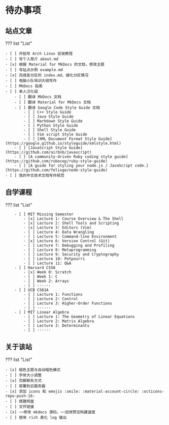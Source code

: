 # 待办事项

## 站点文章

??? list "List"

	- [ ] 开始写 Arch Linux 安装教程
	- [ ] 写个人简介 about.md
	- [x] 根据 Material for MkDocs 的文档，修改主题
	- [ ] 写站点示例 example.md
	- [x] 完成各分区的 index.md，细化分区情况
	- [ ] 电脑小队培训大纲写作
	- [ ] MkDocs 指南
	- [ ] 单人汉化组
		- [ ] 翻译 MkDocs 文档
		- [ ] 翻译 Material for MkDocs 文档
		- [ ] 翻译 Google Code Style Guide 文档
			- [ ] C++ Style Guide
			- [ ] Java Style Guide
			- [ ] Markdown Style Guide
			- [ ] Python Style Guide
			- [ ] Shell Style Guide
			- [ ] Vim script Style Guide
			- [ ] [XML Document Format Style Guide](https://google.github.io/styleguide/xmlstyle.html)
		- [ ] [JavaScript Style Guide](https://github.com/airbnb/javascript)
		- [ ] [A community-driven Ruby coding style guide](https://github.com/rubocop/ruby-style-guide)
		- [ ] [A guide for styling your node.js / JavaScript code.](https://github.com/felixge/node-style-guide)
	- [ ] 我的中文技术文档写作规范

## 自学课程

??? list "List"

		- [ ] MIT Missing Semester
			- [x] Lecture 1: Course Overview & The Shell
			- [x] Lecture 2: Shell Tools and Scripting
			- [x] Lecture 3: Editors (Vim)
			- [ ] Lecture 4: Data Wrangling
			- [ ] Lecture 5: Command-line Environment
			- [x] Lecture 6: Version Control (Git)
			- [ ] Lecture 7: Debugging and Profiling
			- [ ] Lecture 8: Metaprogramming
			- [ ] Lecture 9: Security and Cryptography
			- [ ] Lecture 10: Potpourri
			- [ ] Lecture 11: Q&A
		- [ ] Harvard CS50
			- [x] Week 0: Scratch
			- [ ] Week 1: C
			- [ ] Week 2: Arrays
			- [ ] ······
		- [ ] UCB CS61A
			- [ ] Lecture 1: Functions
			- [ ] Lecture 2: Control
			- [ ] Lecture 3: Higher-Order Functions
			- [ ] ······
		- [ ] MIT Linear Algebra
			- [ ] Lecture 1: The Geometry of Linear Equations
			- [ ] Lecture 2: Matrix Algebra
			- [ ] Lecture 3: Determinants
			- [ ] ······

## 关于该站

??? list "List"

	- [x] 暗色主题与自动暗色模式
	- [ ] 字体大小调整
	- [x] 页脚联系方式
	- [ ] 部署到云服务器
	- [x] 添加 icons 和 emojis :smile: :material-account-circle: :octicons-repo-push-16:
	- [ ] 搭建网盘
	- [ ] 文件链接
	- [x] ~~修改 mkdocs 源码，~~加快预览构建速度
	- [ ] 使用 rich 美化 log 输出
